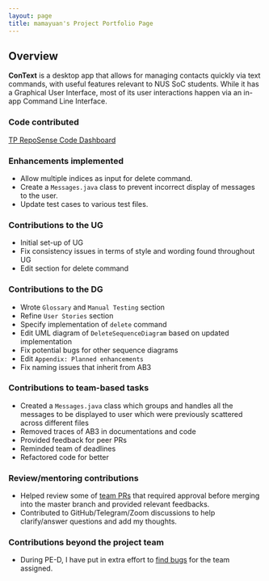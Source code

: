 ```yaml
---
layout: page
title: mamayuan's Project Portfolio Page
---
```


## Overview

**ConText** is a desktop app that allows for managing contacts quickly via text commands, with useful features relevant to NUS SoC students.
While it has a Graphical User Interface, most of its user interactions happen via an in-app Command Line Interface.

### Code contributed

[TP RepoSense Code Dashboard](https://nus-cs2103-ay2324s1.github.io/tp-dashboard/?search=mamayuan&breakdown=true)

### Enhancements implemented
- Allow multiple indices as input for delete command.
- Create a `Messages.java` class to prevent incorrect display of messages to the user.
- Update test cases to various test files.

### Contributions to the UG
- Initial set-up of UG
- Fix consistency issues in terms of style and wording found throughout UG
- Edit section for delete command

### Contributions to the DG
- Wrote `Glossary` and `Manual Testing` section
- Refine `User Stories` section
- Specify implementation of `delete` command
- Edit UML diagram of `DeleteSequenceDiagram` based on updated implementation
- Fix potential bugs for other sequence diagrams
- Edit `Appendix: Planned enhancements`
- Fix naming issues that inherit from AB3

### Contributions to team-based tasks
- Created a `Messages.java` class which groups and handles all the messages to be displayed to user which were previously scattered across different files
- Removed traces of AB3 in documentations and code
- Provided feedback for peer PRs
- Reminded team of deadlines
- Refactored code for better

### Review/mentoring contributions
- Helped review some of [team PRs](https://github.com/AY2324S1-CS2103-W14-3/tp/pulls?q=is%3Apr) that required approval before merging into the master branch and provided relevant feedbacks.
- Contributed to GitHub/Telegram/Zoom discussions to help clarify/answer questions and add my thoughts.

### Contributions beyond the project team
- During PE-D, I have put in extra effort to [find bugs](https://github.com/AY2324S1-CS2103T-T08-4/tp/issues) for the team assigned.
